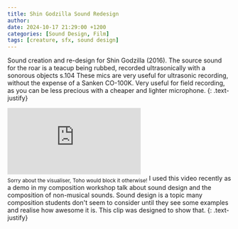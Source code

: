 ```yaml
---
title: Shin Godzilla Sound Redesign
author: 
date: 2024-10-17 21:29:00 +1200
categories: [Sound Design, Film]
tags: [creature, sfx, sound design]
---
```


Sound creation and re-design for Shin Godzilla (2016).
The source sound for the roar is a teacup being rubbed, recorded ultrasonically with a sonorous objects s.104
These mics are very useful for ultrasonic recording, without the expense of a Sanken CO-100K. Very useful for field recording, as you can be less precious with a cheaper and lighter microphone.
{: .text-justify}

<div class="video-container">
  <iframe class="video" src="https://www.youtube.com/embed/v3RzfYv4hV8?si=n2hBsVG05ok37fOM" frameborder="0" allowfullscreen></iframe>
</div>
<sub> Sorry about the visualiser, Toho would block it otherwise!</sub>
I used this video recently as a demo in my composition workshop talk about sound design and the composition of non-musical sounds. Sound design is a topic many composition students don't seem to consider until they see some examples and realise how awesome it is. This clip was designed to show that.
{: .text-justify}
